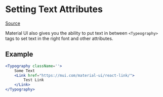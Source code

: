 # Setting Text Attributes

[Source](https://mui.com/material-ui/react-typography/)

Material UI also gives you the ability to put text in between `<Typeography>` tags to set text in the right font and other attributes.

## Example

```jsx
<Typography className=''>
    Some Text
    <Link href="https://mui.com/material-ui/react-link/">
        Test Link
    </Link>
</Typography>